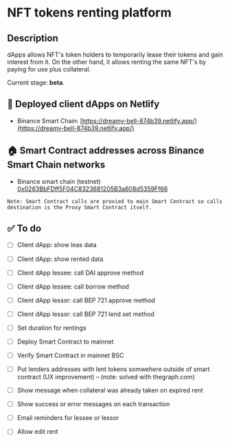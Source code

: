 # NFT tokens renting platform

##  Description

dApps allows NFT's token holders to temporarily lease their tokens and gain interest from it.
On the other hand, it allows renting the same NFT's by paying for use plus collateral.

Current stage: **beta**.

## 🏹 Deployed client dApps on Netlify
- Binance Smart Chain: [https://dreamy-bell-874b39.netlify.app/](https://dreamy-bell-874b39.netlify.app/)

## 🏠 Smart Contract addresses across Binance Smart Chain networks

- Binance smart chain (testnet) [0x0263BbFDff5F04C8323681205B3a608d5359Ff66](https://testnet.bscscan.com/address/0x0263BbFDff5F04C8323681205B3a608d5359Ff66)

```
Note: Smart Contract calls are proxied to main Smart Contract so calls destination is the Proxy Smart Contract itself.
```

## ✅ To do
- [ ] Client dApp: show leas data
- [ ] Client dApp: show rented data
- [ ] Client dApp lessee: call DAI approve method
- [ ] Client dApp lessee: call borrow method
- [ ] Client dApp lessor: call  BEP 721 approve method
- [ ] Client dApp lessor: call  BEP 721 lend set method
- [ ] Set duration for rentings
- [ ] Deploy Smart Contract to mainnet
- [ ] Verify Smart Contract in mainnet BSC
- [ ] Put lenders addresses with lent tokens somwehere outside of smart contract (UX improvement) – (note: solved with thegraph.com)
- [ ] Show message when collateral was already taken on expired rent
- [ ] Show success or error messages on each transaction
- [ ] Email reminders for lessee or lessor
- [ ] Allow edit rent




